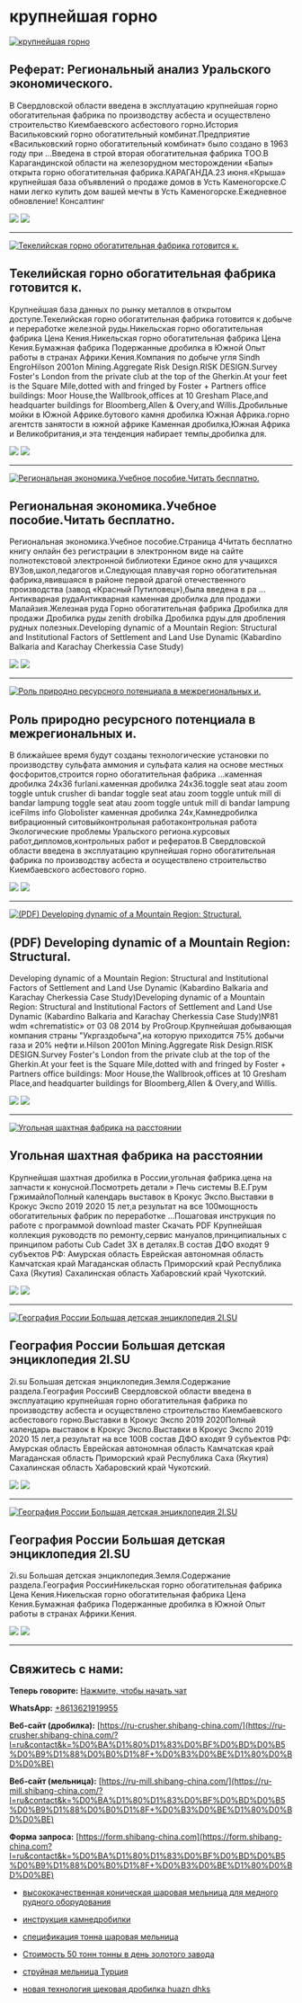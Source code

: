 # крупнейшая горно

<a href="https://swt.shibang-china.com/?l=ru&img&k=%D0%BA%D1%80%D1%83%D0%BF%D0%BD%D0%B5%D0%B9%D1%88%D0%B0%D1%8F+%D0%B3%D0%BE%D1%80%D0%BD%D0%BE" target="_blank">![крупнейшая горно](http://static.shibang-china.com/all-800x300/312.jpg)</a>

## Реферат: Региональный анализ Уральского экономического.
В Свердловской области введена в эксплуатацию крупнейшая горно обогатительная фабрика по производству асбеста и осуществлено строительство Киембаевского асбестового горно.История Васильковский горно обогатительный комбинат.Предприятие &#171;Васильковский горно обогатительный комбинат&#187; было создано в 1963 году при …Введена в строй вторая обогатительная фабрика ТОО.В Карагандинской области на железорудном месторождении &#171;Бапы&#187; открыта горно обогатительная фабрика.КАРАГАНДА.23 июня.&#171;Крыша&#187; крупнейшая база объявлений о продаже домов в Усть Каменогорске.С нами легко купить дом вашей мечты в Усть Каменогорске.Ежедневное обновление! Консалтинг


<a href="https://whatsapp.shibangsoft.com/WhatsApp.php" target="_blank" title="WhatsApp">![](http://static.shibang-china.com/icon/whatsapp.png)</a> <a href="https://swt.shibang-china.com/?l=ru&icon&k=%D0%BA%D1%80%D1%83%D0%BF%D0%BD%D0%B5%D0%B9%D1%88%D0%B0%D1%8F+%D0%B3%D0%BE%D1%80%D0%BD%D0%BE" target="_blank">![](http://static.shibang-china.com/icon/chat-ru.png)</a>

---

<a href="https://swt.shibang-china.com/?l=ru&img&k=%D0%BA%D1%80%D1%83%D0%BF%D0%BD%D0%B5%D0%B9%D1%88%D0%B0%D1%8F+%D0%B3%D0%BE%D1%80%D0%BD%D0%BE" target="_blank">![Текелийская горно обогатительная фабрика готовится к.](http://static.shibang-china.com/all-800x300/1117.jpg)</a>

## Текелийская горно обогатительная фабрика готовится к.
Крупнейшая база данных по рынку металлов в открытом доступе.Текелийская горно обогатительная фабрика готовится к добыче и переработке железной руды.Никельская горно обогатительная фабрика Цена Кения.Никельская горно обогатительная фабрика Цена Кения.Бумажная фабрика Подержанные дробилка в Южной Опыт работы в странах Африки.Кения.Компания по добыче угля Sindh EngroHilson 2001on Mining.Aggregate Risk Design.RISK DESIGN.Survey Foster's London from the private club at the top of the Gherkin.At your feet is the Square Mile,dotted with and fringed by Foster + Partners office buildings: Moor House,the Wallbrook,offices at 10 Gresham Place,and headquarter buildings for Bloomberg,Allen &amp; Overy,and Willis.Дробильные мойки в Южной Африке.бутового камня дробилка Южная Африка.горно агентств занятости в южной африке Каменная дробилка,Южная Африка и Великобритания,и эта тенденция набирает темпы,дробилка для.


<a href="https://whatsapp.shibangsoft.com/WhatsApp.php" target="_blank" title="WhatsApp">![](http://static.shibang-china.com/icon/whatsapp.png)</a> <a href="https://swt.shibang-china.com/?l=ru&icon&k=%D0%BA%D1%80%D1%83%D0%BF%D0%BD%D0%B5%D0%B9%D1%88%D0%B0%D1%8F+%D0%B3%D0%BE%D1%80%D0%BD%D0%BE" target="_blank">![](http://static.shibang-china.com/icon/chat-ru.png)</a>

---

<a href="https://swt.shibang-china.com/?l=ru&img&k=%D0%BA%D1%80%D1%83%D0%BF%D0%BD%D0%B5%D0%B9%D1%88%D0%B0%D1%8F+%D0%B3%D0%BE%D1%80%D0%BD%D0%BE" target="_blank">![Региональная экономика.Учебное пособие.Читать бесплатно.](http://static.shibang-china.com/all-800x300/772.jpg)</a>

## Региональная экономика.Учебное пособие.Читать бесплатно.
Региональная экономика.Учебное пособие.Страница 4Читать бесплатно книгу онлайн без регистрации в электронном виде на сайте полнотекстовой электронной библиотеки Единое окно для учащихся ВУЗов,школ,педагогов и.Следующая плавучая горно обогатительная фабрика,явившаяся в районе первой драгой отечественного производства (завод &#171;Красный Путиловец&#187;),была введена в ра …Антикварная рудаАнтикварная каменная дробилка для продажи Малайзия.Железная руда Горно обогатительная фабрика Дробилка для продажи Дробилка руды zenith drobilka Дробилка рдуы.для дробления рудных полезных.Developing dynamic of a Mountain Region: Structural and Institutional Factors of Settlement and Land Use Dynamic (Kabardino Balkaria and Karachay Cherkessia Case Study)


<a href="https://whatsapp.shibangsoft.com/WhatsApp.php" target="_blank" title="WhatsApp">![](http://static.shibang-china.com/icon/whatsapp.png)</a> <a href="https://swt.shibang-china.com/?l=ru&icon&k=%D0%BA%D1%80%D1%83%D0%BF%D0%BD%D0%B5%D0%B9%D1%88%D0%B0%D1%8F+%D0%B3%D0%BE%D1%80%D0%BD%D0%BE" target="_blank">![](http://static.shibang-china.com/icon/chat-ru.png)</a>

---

<a href="https://swt.shibang-china.com/?l=ru&img&k=%D0%BA%D1%80%D1%83%D0%BF%D0%BD%D0%B5%D0%B9%D1%88%D0%B0%D1%8F+%D0%B3%D0%BE%D1%80%D0%BD%D0%BE" target="_blank">![Роль природно ресурсного потенциала в межрегиональных и.](http://static.shibang-china.com/all-800x300/408.jpg)</a>

## Роль природно ресурсного потенциала в межрегиональных и.
В ближайшее время будут созданы технологические установки по производству сульфата аммония и сульфата калия на основе местных фосфоритов,строится горно обогатительная фабрика …каменная дробилка 24x36 furlani.каменная дробилка 24x36.toggle seat atau zoom toggle untuk crusher di bandar toggle seat atau zoom toggle untuk mill di bandar lampung toggle seat atau zoom toggle untuk mill di bandar lampung iceFilms info Globolister каменная дробилка 24x,Камнедробилка вибрационный ситовыйконтрольная работаконтрольная работа Экологические проблемы Уральского региона.курсовых работ,дипломов,контрольных работ и рефератов.В Свердловской области введена в эксплуатацию крупнейшая горно обогатительная фабрика по производству асбеста и осуществлено строительство Киембаевского асбестового горно.


<a href="https://whatsapp.shibangsoft.com/WhatsApp.php" target="_blank" title="WhatsApp">![](http://static.shibang-china.com/icon/whatsapp.png)</a> <a href="https://swt.shibang-china.com/?l=ru&icon&k=%D0%BA%D1%80%D1%83%D0%BF%D0%BD%D0%B5%D0%B9%D1%88%D0%B0%D1%8F+%D0%B3%D0%BE%D1%80%D0%BD%D0%BE" target="_blank">![](http://static.shibang-china.com/icon/chat-ru.png)</a>

---

<a href="https://swt.shibang-china.com/?l=ru&img&k=%D0%BA%D1%80%D1%83%D0%BF%D0%BD%D0%B5%D0%B9%D1%88%D0%B0%D1%8F+%D0%B3%D0%BE%D1%80%D0%BD%D0%BE" target="_blank">![(PDF) Developing dynamic of a Mountain Region: Structural.](http://static.shibang-china.com/all-800x300/1180.jpg)</a>

## (PDF) Developing dynamic of a Mountain Region: Structural.
Developing dynamic of a Mountain Region: Structural and Institutional Factors of Settlement and Land Use Dynamic (Kabardino Balkaria and Karachay Cherkessia Case Study)Developing dynamic of a Mountain Region: Structural and Institutional Factors of Settlement and Land Use Dynamic (Kabardino Balkaria and Karachay Cherkessia Case Study)№81 wdm &#171;chrematistic&#187; от 03 08 2014 by ProGroup.Крупнейшая добывающая компания страны &quot;Укргаздобыча&quot;,на которую приходится 75% добычи газа и 20% нефти и.Hilson 2001on Mining.Aggregate Risk Design.RISK DESIGN.Survey Foster's London from the private club at the top of the Gherkin.At your feet is the Square Mile,dotted with and fringed by Foster + Partners office buildings: Moor House,the Wallbrook,offices at 10 Gresham Place,and headquarter buildings for Bloomberg,Allen &amp; Overy,and Willis.


<a href="https://whatsapp.shibangsoft.com/WhatsApp.php" target="_blank" title="WhatsApp">![](http://static.shibang-china.com/icon/whatsapp.png)</a> <a href="https://swt.shibang-china.com/?l=ru&icon&k=%D0%BA%D1%80%D1%83%D0%BF%D0%BD%D0%B5%D0%B9%D1%88%D0%B0%D1%8F+%D0%B3%D0%BE%D1%80%D0%BD%D0%BE" target="_blank">![](http://static.shibang-china.com/icon/chat-ru.png)</a>

---

<a href="https://swt.shibang-china.com/?l=ru&img&k=%D0%BA%D1%80%D1%83%D0%BF%D0%BD%D0%B5%D0%B9%D1%88%D0%B0%D1%8F+%D0%B3%D0%BE%D1%80%D0%BD%D0%BE" target="_blank">![Угольная шахтная фабрика на расстоянии](http://static.shibang-china.com/all-800x300/1171.jpg)</a>

## Угольная шахтная фабрика на расстоянии
Крупнейшая шахтная дробилка в России,угольная фабрика.цена на запчасти к конусной.Посмотреть детали &#187; Печь системы В.Е.Грум ГржимайлоПолный календарь выставок в Крокус Экспо.Выставки в Крокус Экспо 2019 2020 15 лет,а результат на все 100мощность обогатительных фабрик по переработке …Пошаговая инструкция по работе с программой download master Скачать PDF Крупнейшая коллекция руководств по ремонту,сервис мануалов,принципиальных с принципом работы Cub Cadet 3X в деталях.В состав ДФО входят 9 субъектов РФ: Амурская область Еврейская автономная область Камчатская край Магаданская область Приморский край Республика Саха (Якутия) Сахалинская область Хабаровский край Чукотский.


<a href="https://whatsapp.shibangsoft.com/WhatsApp.php" target="_blank" title="WhatsApp">![](http://static.shibang-china.com/icon/whatsapp.png)</a> <a href="https://swt.shibang-china.com/?l=ru&icon&k=%D0%BA%D1%80%D1%83%D0%BF%D0%BD%D0%B5%D0%B9%D1%88%D0%B0%D1%8F+%D0%B3%D0%BE%D1%80%D0%BD%D0%BE" target="_blank">![](http://static.shibang-china.com/icon/chat-ru.png)</a>

---

<a href="https://swt.shibang-china.com/?l=ru&img&k=%D0%BA%D1%80%D1%83%D0%BF%D0%BD%D0%B5%D0%B9%D1%88%D0%B0%D1%8F+%D0%B3%D0%BE%D1%80%D0%BD%D0%BE" target="_blank">![География России Большая детская энциклопедия 2I.SU](http://static.shibang-china.com/all-800x300/311.jpg)</a>

## География России Большая детская энциклопедия 2I.SU
2i.su Большая детская энциклопедия.Земля.Содержание раздела.География РоссииВ Свердловской области введена в эксплуатацию крупнейшая горно обогатительная фабрика по производству асбеста и осуществлено строительство Киембаевского асбестового горно.Выставки в Крокус Экспо 2019 2020Полный календарь выставок в Крокус Экспо.Выставки в Крокус Экспо 2019 2020 15 лет,а результат на все 100В состав ДФО входят 9 субъектов РФ: Амурская область Еврейская автономная область Камчатская край Магаданская область Приморский край Республика Саха (Якутия) Сахалинская область Хабаровский край Чукотский.


<a href="https://whatsapp.shibangsoft.com/WhatsApp.php" target="_blank" title="WhatsApp">![](http://static.shibang-china.com/icon/whatsapp.png)</a> <a href="https://swt.shibang-china.com/?l=ru&icon&k=%D0%BA%D1%80%D1%83%D0%BF%D0%BD%D0%B5%D0%B9%D1%88%D0%B0%D1%8F+%D0%B3%D0%BE%D1%80%D0%BD%D0%BE" target="_blank">![](http://static.shibang-china.com/icon/chat-ru.png)</a>

---

<a href="https://swt.shibang-china.com/?l=ru&img&k=%D0%BA%D1%80%D1%83%D0%BF%D0%BD%D0%B5%D0%B9%D1%88%D0%B0%D1%8F+%D0%B3%D0%BE%D1%80%D0%BD%D0%BE" target="_blank">![География России Большая детская энциклопедия 2I.SU](http://static.shibang-china.com/all-800x300/626.jpg)</a>

## География России Большая детская энциклопедия 2I.SU
2i.su Большая детская энциклопедия.Земля.Содержание раздела.География РоссииНикельская горно обогатительная фабрика Цена Кения.Никельская горно обогатительная фабрика Цена Кения.Бумажная фабрика Подержанные дробилка в Южной Опыт работы в странах Африки.Кения.

<a href="https://whatsapp.shibangsoft.com/WhatsApp.php" target="_blank" title="WhatsApp">![](http://static.shibang-china.com/icon/whatsapp.png)</a> <a href="https://swt.shibang-china.com/?l=ru&icon&k=%D0%BA%D1%80%D1%83%D0%BF%D0%BD%D0%B5%D0%B9%D1%88%D0%B0%D1%8F+%D0%B3%D0%BE%D1%80%D0%BD%D0%BE" target="_blank">![](http://static.shibang-china.com/icon/chat-ru.png)</a>

---
## Свяжитесь с нами:

**Теперь говорите:** [Нажмите, чтобы начать чат](https://swt.shibang-china.com?l=ru&contact&k=%D0%BA%D1%80%D1%83%D0%BF%D0%BD%D0%B5%D0%B9%D1%88%D0%B0%D1%8F+%D0%B3%D0%BE%D1%80%D0%BD%D0%BE)

**WhatsApp:**  [+8613621919955](https://whatsapp.shibangsoft.com/WhatsApp.php)

**Веб-сайт (дробилка):** [https://ru-crusher.shibang-china.com/](https://ru-crusher.shibang-china.com/?l=ru&contact&k=%D0%BA%D1%80%D1%83%D0%BF%D0%BD%D0%B5%D0%B9%D1%88%D0%B0%D1%8F+%D0%B3%D0%BE%D1%80%D0%BD%D0%BE)

**Веб-сайт (мельница):** [https://ru-mill.shibang-china.com/](https://ru-mill.shibang-china.com/?l=ru&contact&k=%D0%BA%D1%80%D1%83%D0%BF%D0%BD%D0%B5%D0%B9%D1%88%D0%B0%D1%8F+%D0%B3%D0%BE%D1%80%D0%BD%D0%BE)

**Форма запроса:** [https://form.shibang-china.com](https://form.shibang-china.com?l=ru&contact&k=%D0%BA%D1%80%D1%83%D0%BF%D0%BD%D0%B5%D0%B9%D1%88%D0%B0%D1%8F+%D0%B3%D0%BE%D1%80%D0%BD%D0%BE)

* [высококачественная коническая шаровая мельница для медного рудного оборудования](../135/%D0%B2%D1%8B%D1%81%D0%BE%D0%BA%D0%BE%D0%BA%D0%B0%D1%87%D0%B5%D1%81%D1%82%D0%B2%D0%B5%D0%BD%D0%BD%D0%B0%D1%8F%20%D0%BA%D0%BE%D0%BD%D0%B8%D1%87%D0%B5%D1%81%D0%BA%D0%B0%D1%8F%20%D1%88%D0%B0%D1%80%D0%BE%D0%B2%D0%B0%D1%8F%20%D0%BC%D0%B5%D0%BB%D1%8C%D0%BD%D0%B8%D1%86%D0%B0%20%D0%B4%D0%BB%D1%8F%20%D0%BC%D0%B5%D0%B4%D0%BD%D0%BE%D0%B3%D0%BE%20%D1%80%D1%83%D0%B4%D0%BD%D0%BE%D0%B3%D0%BE%20%D0%BE%D0%B1%D0%BE%D1%80%D1%83%D0%B4%D0%BE%D0%B2%D0%B0%D0%BD%D0%B8%D1%8F.md)

* [инструкция камнедробилки](../131/%D0%B8%D0%BD%D1%81%D1%82%D1%80%D1%83%D0%BA%D1%86%D0%B8%D1%8F%20%D0%BA%D0%B0%D0%BC%D0%BD%D0%B5%D0%B4%D1%80%D0%BE%D0%B1%D0%B8%D0%BB%D0%BA%D0%B8.md)

* [спецификация тонна шаровая мельница](../131/%D1%81%D0%BF%D0%B5%D1%86%D0%B8%D1%84%D0%B8%D0%BA%D0%B0%D1%86%D0%B8%D1%8F%20%D1%82%D0%BE%D0%BD%D0%BD%D0%B0%20%D1%88%D0%B0%D1%80%D0%BE%D0%B2%D0%B0%D1%8F%20%D0%BC%D0%B5%D0%BB%D1%8C%D0%BD%D0%B8%D1%86%D0%B0.md)

* [Стоимость 50 тонн тонны в день золотого завода](../131/%D0%A1%D1%82%D0%BE%D0%B8%D0%BC%D0%BE%D1%81%D1%82%D1%8C%2050%20%D1%82%D0%BE%D0%BD%D0%BD%20%D1%82%D0%BE%D0%BD%D0%BD%D1%8B%20%D0%B2%20%D0%B4%D0%B5%D0%BD%D1%8C%20%D0%B7%D0%BE%D0%BB%D0%BE%D1%82%D0%BE%D0%B3%D0%BE%20%D0%B7%D0%B0%D0%B2%D0%BE%D0%B4%D0%B0.md)

* [струйная мельница Турция](../134/%D1%81%D1%82%D1%80%D1%83%D0%B9%D0%BD%D0%B0%D1%8F%20%D0%BC%D0%B5%D0%BB%D1%8C%D0%BD%D0%B8%D1%86%D0%B0%20%D0%A2%D1%83%D1%80%D1%86%D0%B8%D1%8F.md)

* [новая технология щековая дробилка huazn dhks](../135/%D0%BD%D0%BE%D0%B2%D0%B0%D1%8F%20%D1%82%D0%B5%D1%85%D0%BD%D0%BE%D0%BB%D0%BE%D0%B3%D0%B8%D1%8F%20%D1%89%D0%B5%D0%BA%D0%BE%D0%B2%D0%B0%D1%8F%20%D0%B4%D1%80%D0%BE%D0%B1%D0%B8%D0%BB%D0%BA%D0%B0%20huazn%20dhks.md)